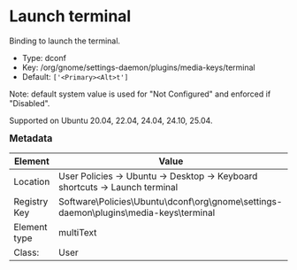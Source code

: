 # Launch terminal

Binding to launch the terminal.

- Type: dconf
- Key: /org/gnome/settings-daemon/plugins/media-keys/terminal
- Default: `['<Primary><Alt>t']`

Note: default system value is used for "Not Configured" and enforced if "Disabled".

Supported on Ubuntu 20.04, 22.04, 24.04, 24.10, 25.04.



<span style="font-size: larger;">**Metadata**</span>

| Element      | Value            |
| ---          | ---              |
| Location     | User Policies -> Ubuntu -> Desktop -> Keyboard shortcuts -> Launch terminal    |
| Registry Key | Software\Policies\Ubuntu\dconf\org\gnome\settings-daemon\plugins\media-keys\terminal         |
| Element type | multiText |
| Class:       | User       |
